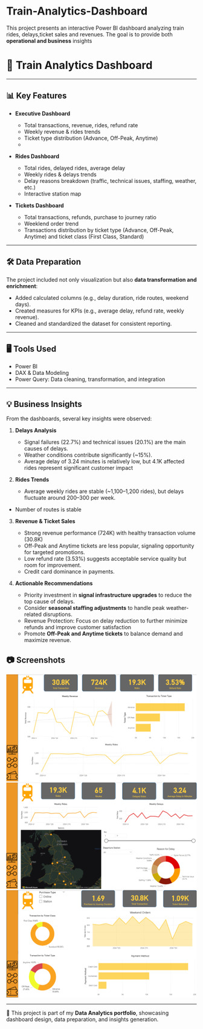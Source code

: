 # Train-Analytics-Dashboard
This project presents an interactive Power BI dashboard analyzing train rides, delays,ticket sales and revenues.   The goal is to provide both **operational and business** insights 
# 🚆 Train Analytics Dashboard
---
## 📊 Key Features
- **Executive Dashboard**  
  - Total transactions, revenue, rides, refund rate  
  - Weekly revenue & rides trends  
  - Ticket type distribution (Advance, Off-Peak, Anytime)
  - 
- **Rides Dashboard**  
  - Total rides, delayed rides, average delay  
  - Weekly rides & delays trends  
  - Delay reasons breakdown (traffic, technical issues, staffing, weather, etc.)  
  - Interactive station map

- **Tickets Dashboard**
  - Total transactions, refunds, purchase to journey ratio 
  - Weeklend order trend
  - Transactions distribution by ticket type (Advance, Off-Peak, Anytime) and ticket class (First Class, Standard)

---

## 🛠️ Data Preparation
The project included not only visualization but also **data transformation and enrichment**:
- Added calculated columns (e.g., delay duration, ride routes, weekend days).  
- Created measures for KPIs (e.g., average delay, refund rate, weekly revenue).  
- Cleaned and standardized the dataset for consistent reporting.  

---

## 🖥️ Tools Used
- Power BI  
- DAX & Data Modeling
- Power Query: Data cleaning, transformation, and integration

---

## 💡 Business Insights
From the dashboards, several key insights were observed:
1. **Delays Analysis**  
   - Signal failures (22.7%) and technical issues (20.1%) are the main causes of delays.  
   - Weather conditions contribute significantly (~15%).
   - Average delay of 3.24 minutes is relatively low, but 4.1K affected rides represent significant customer impact 

2. **Rides Trends**  
   - Average weekly rides are stable (~1,100–1,200 rides), but delays fluctuate around 200–300 per week.  
  - Number of routes is stable
3. **Revenue & Ticket Sales**  
   - Strong revenue performance (724K) with healthy transaction volume (30.8K)
   - Off-Peak and Anytime tickets are less popular, signaling opportunity for targeted promotions.  
   - Low refund rate (3.53%) suggests acceptable service quality but room for improvement.
   - Credit card dominance in payments.



4. **Actionable Recommendations**  
   - Priority investment in **signal infrastructure upgrades** to reduce the top cause of delays.  
   - Consider **seasonal staffing adjustments** to handle peak weather-related disruptions.
   - Revenue Protection: Focus on delay reduction to further minimize refunds and improve customer satisfaction
   - Promote **Off-Peak and Anytime tickets** to balance demand and maximize revenue.  


## 📷 Screenshots
![Executive Dashboard](Executive_Dashboard.png)  
![Rides Dashboard](Rides_Dashboard.png)  
![Tickets Dashboard](Tickets.png)  

---

📌 This project is part of my **Data Analytics portfolio**, showcasing dashboard design, data preparation, and insights generation.

